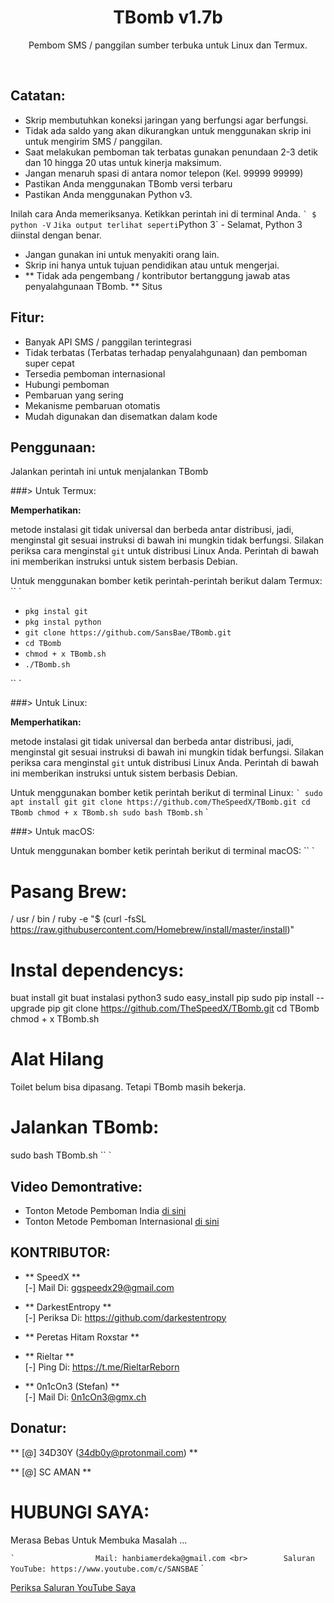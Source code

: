 <h1 align = "center"> TBomb v1.7b </h1>
<p align = "center"> Pembom SMS / panggilan sumber terbuka untuk Linux dan Termux. </p> <br>

## Catatan:

- Skrip membutuhkan koneksi jaringan yang berfungsi agar berfungsi.
- Tidak ada saldo yang akan dikurangkan untuk menggunakan skrip ini untuk mengirim SMS / panggilan.
- Saat melakukan pemboman tak terbatas gunakan penundaan 2-3 detik dan 10 hingga 20 utas untuk kinerja maksimum.
- Jangan menaruh spasi di antara nomor telepon (Kel. 99999 99999)
- Pastikan Anda menggunakan TBomb versi terbaru
- Pastikan Anda menggunakan Python v3.

Inilah cara Anda memeriksanya. Ketikkan perintah ini di terminal Anda.
`` `
$ python -V
`` `
Jika output terlihat seperti `Python 3` - Selamat, Python 3 diinstal dengan benar.

- Jangan gunakan ini untuk menyakiti orang lain.
- Skrip ini hanya untuk tujuan pendidikan atau untuk mengerjai.
- ** Tidak ada pengembang / kontributor bertanggung jawab atas penyalahgunaan TBomb. **
Situs

## Fitur:

- Banyak API SMS / panggilan terintegrasi
- Tidak terbatas (Terbatas terhadap penyalahgunaan) dan pemboman super cepat
- Tersedia pemboman internasional
- Hubungi pemboman
- Pembaruan yang sering
- Mekanisme pembaruan otomatis
- Mudah digunakan dan disematkan dalam kode

## Penggunaan:

Jalankan perintah ini untuk menjalankan TBomb

###> Untuk Termux:

**Memperhatikan:**

metode instalasi git tidak universal dan berbeda antar distribusi,
jadi, menginstal git sesuai instruksi di bawah ini mungkin tidak berfungsi.
Silakan periksa cara menginstal `git` untuk distribusi Linux Anda.
Perintah di bawah ini memberikan instruksi untuk sistem berbasis Debian.

Untuk menggunakan bomber ketik perintah-perintah berikut dalam Termux:
`` `
<ul>
<li><code>pkg instal git</code></li>
<li><code>pkg instal python</code></li>
<li><code>git clone https://github.com/SansBae/TBomb.git</code></li>
<li><code>cd TBomb</li></code>
<li><code>chmod + x TBomb.sh</code></li>
<li><code>./TBomb.sh</code></li>
</ul>
`` `

###> Untuk Linux:

**Memperhatikan:**

metode instalasi git tidak universal dan berbeda antar distribusi,
jadi, menginstal git sesuai instruksi di bawah ini mungkin tidak berfungsi.
Silakan periksa cara menginstal `git` untuk distribusi Linux Anda.
Perintah di bawah ini memberikan instruksi untuk sistem berbasis Debian.

Untuk menggunakan bomber ketik perintah berikut di terminal Linux:
`` `
sudo apt install git
git clone https://github.com/TheSpeedX/TBomb.git
cd TBomb
chmod + x TBomb.sh
sudo bash TBomb.sh
`` `

###> Untuk macOS:

Untuk menggunakan bomber ketik perintah berikut di terminal macOS:
`` `
# Pasang Brew:

/ usr / bin / ruby ​​-e "$ (curl -fsSL https://raw.githubusercontent.com/Homebrew/install/master/install)"

# Instal dependencys:

buat install git
buat instalasi python3
sudo easy_install pip
sudo pip install --upgrade pip
git clone https://github.com/TheSpeedX/TBomb.git
cd TBomb
chmod + x TBomb.sh

# Alat Hilang

Toilet belum bisa dipasang. Tetapi TBomb masih bekerja.

# Jalankan TBomb:

sudo bash TBomb.sh
`` `

## Video Demontrative:

- Tonton Metode Pemboman India <a href="https://youtu.be/9KWkwsr_QGw"> di sini </a> <br>
- Tonton Metode Pemboman Internasional <a href="https://youtu.be/JqsHkyIcnPM"> di sini </a> <br>

## KONTRIBUTOR:

- ** SpeedX ** <br>
[-] Mail Di: ggspeedx29@gmail.com

- ** DarkestEntropy ** <br>
[-] Periksa Di: https://github.com/darkestentropy

- ** Peretas Hitam Roxstar ** <br>

- ** Rieltar ** <br>
[-] Ping Di: https://t.me/RieltarReborn

- ** 0n1cOn3 (Stefan) ** <br>
[-] Mail Di: 0n1cOn3@gmx.ch

## Donatur:

** [@] 34D30Y (34db0y@protonmail.com) **

** [@] SC AMAN **

# HUBUNGI SAYA:

Merasa Bebas Untuk Membuka Masalah ...

`` `
                 Mail: hanbiamerdeka@gmail.com <br>
       Saluran YouTube: https://www.youtube.com/c/SANSBAE
`` `

<a href="https://www.youtube.com/c/GyanaTech"> Periksa Saluran YouTube Saya </a>

